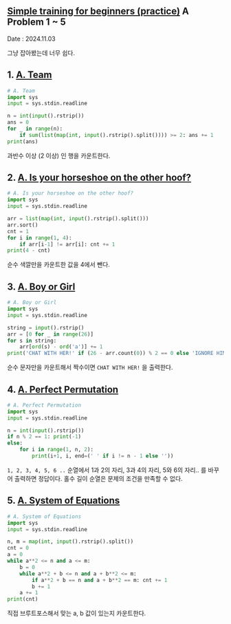## [Simple training for beginners (practice)](https://codeforces.com/blog/entry/82143) A Problem 1 ~ 5
Date : 2024.11.03

그냥 잡아봤는데 너무 쉽다.

## 1. [A. Team](https://codeforces.com/problemset/problem/231/A)
```py
# A. Team
import sys
input = sys.stdin.readline

n = int(input().rstrip())
ans = 0
for _ in range(n):
    if sum(list(map(int, input().rstrip().split()))) >= 2: ans += 1
print(ans)
```

과반수 이상 (2 이상) 인 행을 카운트한다.

## 2. [A. Is your horseshoe on the other hoof?](https://codeforces.com/problemset/problem/228/A)
```py
# A. Is your horseshoe on the other hoof?
import sys
input = sys.stdin.readline

arr = list(map(int, input().rstrip().split()))
arr.sort()
cnt = 1
for i in range(1, 4):
    if arr[i-1] != arr[i]: cnt += 1
print(4 - cnt)
```

순수 색깔만을 카운트한 값을 4에서 뺀다.

## 3. [A. Boy or Girl](https://codeforces.com/problemset/problem/236/A)
```py
# A. Boy or Girl
import sys
input = sys.stdin.readline

string = input().rstrip()
arr = [0 for _ in range(26)]
for s in string:
    arr[ord(s) - ord('a')] += 1
print('CHAT WITH HER!' if (26 - arr.count(0)) % 2 == 0 else 'IGNORE HIM!')
```

순수 문자만을 카운트해서 짝수이면 `CHAT WITH HER!` 을 출력한다.

## 4. [A. Perfect Permutation](https://codeforces.com/problemset/problem/233/A)
```py
# A. Perfect Permutation
import sys
input = sys.stdin.readline

n = int(input().rstrip())
if n % 2 == 1: print(-1)
else: 
    for i in range(1, n, 2):
        print(i+1, i, end=(' ' if i != n - 1 else ''))
```

`1, 2, 3, 4, 5, 6 ..` 순열에서 1과 2의 자리, 3과 4의 자리, 5와 6의 자리.. 를 바꾸어 출력하면 정답이다. 홀수 길이 순열은 문제의 조건을 만족할 수 없다.

## 5. [A. System of Equations](https://codeforces.com/problemset/problem/214/A)
```py
# A. System of Equations
import sys
input = sys.stdin.readline

n, m = map(int, input().rstrip().split())
cnt = 0
a = 0
while a**2 <= n and a <= m:
    b = 0
    while a**2 + b <= n and a + b**2 <= m:
        if a**2 + b == n and a + b**2 == m: cnt += 1
        b += 1
    a += 1
print(cnt)
```

직접 브루트포스해서 맞는 a, b 값이 있는지 카운트한다.
